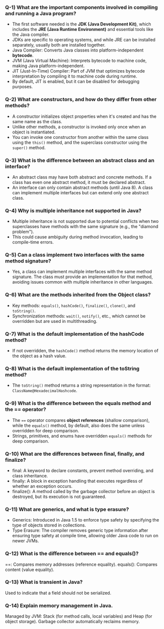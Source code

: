 ### Q-1) What are the important components involved in compiling and running a Java program?

- The first software needed is the **JDK (Java Development Kit)**, which includes the **JRE (Java Runtime Environment)** and essential tools like the Java compiler.
- JDKs are specific to operating systems, and while JRE can be installed separately, usually both are installed together.
- Java Compiler: Converts Java classes into platform-independent **bytecode**.
- JVM (Java Virtual Machine): Interprets bytecode to machine code, making Java platform-independent.
- JIT (Just-In-Time) Compiler: Part of JVM that optimizes bytecode interpretation by compiling it to machine code during runtime.
- By default, JIT is enabled, but it can be disabled for debugging purposes.

### Q-2) What are constructors, and how do they differ from other methods?

- A constructor initializes object properties when it's created and has the same name as the class.
- Unlike other methods, a constructor is invoked only once when an object is instantiated.
- You can invoke one constructor from another within the same class using the `this()` method, and the superclass constructor using the `super()` method.

### Q-3) What is the difference between an abstract class and an interface?

- An abstract class may have both abstract and concrete methods. If a class has even one abstract method, it must be declared abstract.
- An interface can only contain abstract methods (until Java 8). A class can implement multiple interfaces but can extend only one abstract class.

### Q-4) Why is multiple inheritance not supported in Java?

- Multiple inheritance is not supported due to potential conflicts when two superclasses have methods with the same signature (e.g., the "diamond problem").
- This could cause ambiguity during method invocation, leading to compile-time errors.

### Q-5) Can a class implement two interfaces with the same method signature?

- Yes, a class can implement multiple interfaces with the same method signature. The class must provide an implementation for that method, avoiding issues common with multiple inheritance in other languages.

### Q-6) What are the methods inherited from the Object class?

- Key methods: `equals()`, `hashCode()`, `finalize()`, `clone()`, and `toString()`.
- Synchronization methods: `wait()`, `notify()`, etc., which cannot be overridden but are used in multithreading.

### Q-7) What is the default implementation of the hashCode method?

- If not overridden, the `hashCode()` method returns the memory location of the object as a hash value.

### Q-8) What is the default implementation of the toString method?

- The `toString()` method returns a string representation in the format: `ClassName@HexadecimalHashcode`.

### Q-9) What is the difference between the equals method and the == operator?

- The `==` operator compares **object references** (shallow comparison), while the `equals()` method, by default, also does the same unless overridden for deep comparison.
- Strings, primitives, and enums have overridden `equals()` methods for deep comparison.

### Q-10) What are the differences between final, finally, and finalize?

- final: A keyword to declare constants, prevent method overriding, and class inheritance.
- finally: A block in exception handling that executes regardless of whether an exception occurs.
- finalize(): A method called by the garbage collector before an object is destroyed, but its execution is not guaranteed.

### Q-11) What are generics, and what is type erasure?

- Generics: Introduced in Java 1.5 to enforce type safety by specifying the type of objects stored in collections.
- Type Erasure: The compiler removes generic type information after ensuring type safety at compile time, allowing older Java code to run on newer JVMs.

### Q-12) What is the difference between == and equals()?
==: Compares memory addresses (reference equality).
equals(): Compares content (value equality).

### Q-13) What is transient in Java?
Used to indicate that a field should not be serialized.

### Q-14) Explain memory management in Java.
Managed by JVM: Stack (for method calls, local variables) and Heap (for object storage).
Garbage collector automatically reclaims memory.